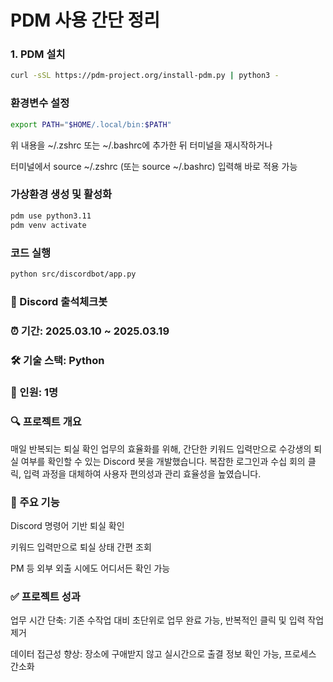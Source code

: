 
# PDM 사용 간단 정리

### 1. PDM 설치

```bash
curl -sSL https://pdm-project.org/install-pdm.py | python3 -
```

### 환경변수 설정
```bash
export PATH="$HOME/.local/bin:$PATH"
```

위 내용을 ~/.zshrc 또는 ~/.bashrc에 추가한 뒤 터미널을 재시작하거나

터미널에서 source ~/.zshrc (또는 source ~/.bashrc) 입력해 바로 적용 가능

### 가상환경 생성 및 활성화
```bash
pdm use python3.11
pdm venv activate
```

### 코드 실행 
```bash
python src/discordbot/app.py
```

### 📌 Discord 출석체크봇
### ⏰ 기간: 2025.03.10 ~ 2025.03.19
### 🛠 기술 스택: Python
### 👥 인원: 1명

### 🔍 프로젝트 개요
매일 반복되는 퇴실 확인 업무의 효율화를 위해, 간단한 키워드 입력만으로 수강생의 퇴실 여부를 확인할 수 있는 Discord 봇을 개발했습니다.
복잡한 로그인과 수십 회의 클릭, 입력 과정을 대체하여 사용자 편의성과 관리 효율성을 높였습니다.

### 🎯 주요 기능
Discord 명령어 기반 퇴실 확인

키워드 입력만으로 퇴실 상태 간편 조회

PM 등 외부 외출 시에도 어디서든 확인 가능

### ✅ 프로젝트 성과
업무 시간 단축:
기존 수작업 대비 초단위로 업무 완료 가능, 반복적인 클릭 및 입력 작업 제거

데이터 접근성 향상:
장소에 구애받지 않고 실시간으로 출결 정보 확인 가능, 프로세스 간소화

